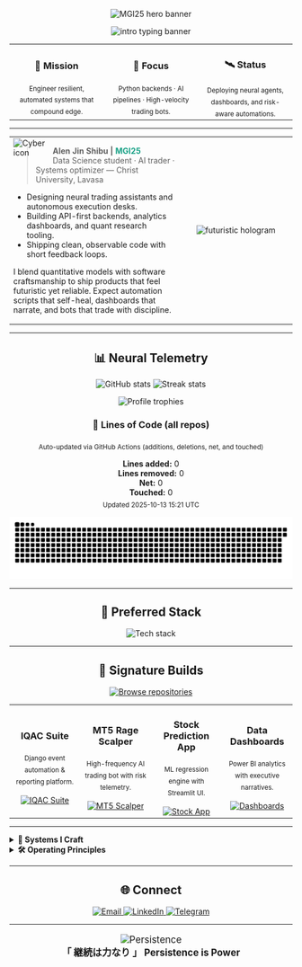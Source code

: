 <!-- README.md for github.com/mgi25 -->

<!-- ═══════════════════════════════════════ HERO ═══════════════════════════════════════ -->
<p align="center">
  <img src="https://capsule-render.vercel.app/api?type=rect&color=0:020024,100:16A085&height=170&section=header&text=MGI25%20%C2%B7%20Cybernetic%20Architect&fontSize=48&fontAlignY=60&fontColor=E5FF70&desc=Automation%20%7C%20AI%20Trading%20%7C%20Neural%20Backends&descAlignY=80&animation=fadeIn" alt="MGI25 hero banner" />
</p>

<div align="center">
  <img src="https://readme-typing-svg.demolab.com?font=IBM+Plex+Mono&pause=1200&color=16A085&center=true&vCenter=true&width=650&lines=%F0%9F%9A%80+Booting+Cyber+Profile...;%E2%9C%A8+Designing+Futuristic+Data+Realities;%F0%9F%A7%AA+AI+%2B+Automation+%2B+Quant+Trading" alt="intro typing banner" />
</div>

<!-- ═══════════════════════════════════════ SIGNAL BOARD ═══════════════════════════════════════ -->
<div align="center">
  <table>
    <tr>
      <td width="33%" align="center">
        <h3>🧭 Mission</h3>
        <sub>Engineer resilient, automated systems that compound edge.</sub>
      </td>
      <td width="33%" align="center">
        <h3>🧠 Focus</h3>
        <sub>Python backends · AI pipelines · High-velocity trading bots.</sub>
      </td>
      <td width="33%" align="center">
        <h3>🛰️ Status</h3>
        <sub>Deploying neural agents, dashboards, and risk-aware automations.</sub>
      </td>
    </tr>
  </table>
</div>

---

<!-- ═══════════════════════════════════════ ABOUT ═══════════════════════════════════════ -->
<table align="center">
  <tr>
    <td width="60%">
      <img src="https://img.icons8.com/external-flaticons-lineal-color-flat-icons/64/external-cyber-security-technology-ecommerce-flaticons-lineal-color-flat-icons.png" align="left" width="70" alt="Cyber icon" />
      <blockquote>
        <b>Alen Jin Shibu | <span style="color:#16A085">MGI25</span></b><br/>
        Data Science student · AI trader · Systems optimizer — Christ University, Lavasa
      </blockquote>
      <ul>
        <li>Designing neural trading assistants and autonomous execution desks.</li>
        <li>Building API-first backends, analytics dashboards, and quant research tooling.</li>
        <li>Shipping clean, observable code with short feedback loops.</li>
      </ul>
      <p>
        I blend quantitative models with software craftsmanship to ship products that feel futuristic yet reliable. Expect automation scripts that self-heal, dashboards that narrate, and bots that trade with discipline.
      </p>
    </td>
    <td width="40%" align="center">
      <img src="https://media.giphy.com/media/ibolLe3mOqHE3PQTtk/giphy.gif" width="230" alt="futuristic hologram"/>
    </td>
  </tr>
</table>

---

<!-- ═══════════════════════════════════════ TELEMETRY ═══════════════════════════════════════ -->
<h2 align="center">📊 Neural Telemetry</h2>
<p align="center">
  <img src="https://github-readme-stats.vercel.app/api?username=mgi25&show_icons=true&theme=radical&hide_border=true" width="45%" alt="GitHub stats"/>
  <img src="https://github-readme-streak-stats.herokuapp.com?user=mgi25&theme=tokyonight&hide_border=true" width="45%" alt="Streak stats"/>
</p>
<p align="center">
  <img src="https://github-profile-trophy.vercel.app/?username=mgi25&theme=matrix&column=6&no-frame=true" alt="Profile trophies"/>
</p>

<!-- 🔴 LOC SECTION UPDATED BY WORKFLOW -->
<h3 align="center">🧮 Lines of Code (all repos)</h3>
<p align="center">
  <sub>Auto-updated via GitHub Actions (additions, deletions, net, and touched)</sub>
</p>
<div align="center">
<!-- LOC:START -->
<div align="center">
<b>Lines added:</b> 0  <br/>
<b>Lines removed:</b> 0  <br/>
<b>Net:</b> 0  <br/>
<b>Touched:</b> 0  <br/>
<sub>Updated 2025-10-13 15:21 UTC</sub></div>
<!-- LOC:END -->
</div>

<p align="center">
  <img src="https://raw.githubusercontent.com/mgi25/mgi25/main/output/github-contribution-grid-snake.svg" alt="Contribution snake" />
</p>

---

<!-- ═══════════════════════════════════════ TECH ═══════════════════════════════════════ -->
<h2 align="center">💾 Preferred Stack</h2>
<p align="center">
  <img src="https://skillicons.dev/icons?i=py,flask,django,fastapi,streamlit,postgres,mysql,sqlite,redis,linux,docker,git,github,js,react,html,css,pandas,numpy,matplotlib,plotly,tailwind&theme=dark" alt="Tech stack" />
</p>

---

<!-- ═══════════════════════════════════════ PROJECTS ═══════════════════════════════════════ -->
<h2 align="center">🚀 Signature Builds</h2>
<p align="center">
  <a href="https://github.com/mgi25?tab=repositories" target="_blank">
    <img src="https://img.shields.io/badge/Explore%20Repositories-16A085?style=for-the-badge&logo=github&logoColor=white" alt="Browse repositories"/>
  </a>
</p>

<div align="center">
  <table>
    <tr>
      <td align="center" width="25%">
        <h3>IQAC Suite</h3>
        <sub>Django event automation & reporting platform.</sub><br/><br/>
        <a href="https://github.com/mgi25/IQAC-Suite">
          <img src="https://img.shields.io/badge/Open-232526?style=for-the-badge&logo=github" alt="IQAC Suite"/>
        </a>
      </td>
      <td align="center" width="25%">
        <h3>MT5 Rage Scalper</h3>
        <sub>High-frequency AI trading bot with risk telemetry.</sub><br/><br/>
        <a href="https://github.com/mgi25?tab=repositories&q=scalper">
          <img src="https://img.shields.io/badge/Open-232526?style=for-the-badge&logo=github" alt="MT5 Scalper"/>
        </a>
      </td>
      <td align="center" width="25%">
        <h3>Stock Prediction App</h3>
        <sub>ML regression engine with Streamlit UI.</sub><br/><br/>
        <a href="https://github.com/mgi25?tab=repositories&q=stock">
          <img src="https://img.shields.io/badge/Open-232526?style=for-the-badge&logo=github" alt="Stock App"/>
        </a>
      </td>
      <td align="center" width="25%">
        <h3>Data Dashboards</h3>
        <sub>Power BI analytics with executive narratives.</sub><br/><br/>
        <a href="https://github.com/mgi25?tab=repositories&q=dashboard">
          <img src="https://img.shields.io/badge/Open-232526?style=for-the-badge&logo=github" alt="Dashboards"/>
        </a>
      </td>
    </tr>
  </table>
</div>

---

<!-- ═══════════════════════════════════════ OPERATING SYSTEM ═══════════════════════════════════════ -->
<details>
  <summary><b>🧠 Systems I Craft</b></summary>
  <ul>
    <li>Python microservices (Flask / FastAPI / Django) tuned for high throughput.</li>
    <li>Quant execution bots with telemetry, guardrails, and resilient scheduling.</li>
    <li>Streamlit control centers and Power BI story-driven dashboards.</li>
    <li>CI/CD pipelines with automated testing, linting, and observability hooks.</li>
  </ul>
</details>

<details>
  <summary><b>🛠️ Operating Principles</b></summary>
  <ul>
    <li>Modular architecture, typed interfaces, and obsessive logging.</li>
    <li>Deterministic environments with disciplined dependency management.</li>
    <li>Monitoring that translates telemetry into decisions — not vanity metrics.</li>
  </ul>
</details>

---

<!-- ═══════════════════════════════════════ CONNECT ═══════════════════════════════════════ -->
<h2 align="center">🌐 Connect</h2>
<p align="center">
  <a href="mailto:alenjinmgi@gmail.com">
    <img src="https://img.shields.io/badge/Email-D14836?style=for-the-badge&logo=gmail&logoColor=white" alt="Email"/>
  </a>
  <a href="https://www.linkedin.com/in/alenjin">
    <img src="https://img.shields.io/badge/LinkedIn-16A085?style=for-the-badge&logo=linkedin" alt="LinkedIn"/>
  </a>
  <a href="https://t.me/alenjinmgi">
    <img src="https://img.shields.io/badge/Telegram-232526?style=for-the-badge&logo=telegram" alt="Telegram"/>
  </a>
</p>

---

<p align="center" style="font-size: 1.2em;">
  <img src="https://media.giphy.com/media/3oKIPwoeGErMmaI43C/giphy.gif" width="80" alt="Persistence"/><br/>
  <b>「 継続は力なり 」  Persistence is Power</b>
</p>
